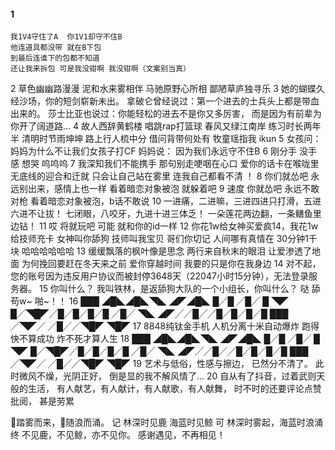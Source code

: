 #### 1
```
我1V4守住了A  你1V1却守不住B
他连道具都没带 就在B下包
到最后连谁下的包都不知道
还让我来拆包 可是我没钳啊 我没钳啊（文案别当真）
```

2
草色幽幽路漫漫
泥和水来雾相伴
马驰原野心所相
鄙陋草庐独寻乐
3
她的蝴蝶久经沙场，你的短剑崭新未出。
拿破仑曾经说过：第一个进去的士兵头上都是带血出来的。
莎士比亚也说过：你能轻松的进去不是你又多厉害，
而是因为有前辈为你开了阔道路...
4
故人西辞黄鹤楼 唱跳rap打篮球
春风又绿江南岸 练习时长两年半
清明时节雨坤坤 路上行人梳中分
借问背带何处有 牧童瑶指我 ikun
5
女孩问：
妈妈为什么不让我们女孩子打CF
妈妈说：
因为我们永远守不住B
6
刚分手
没手感
想哭
呜呜呜
7
我深知我们不能携手 那句别走哽咽在心口
爱你的话卡在喉咙里 无底线的迎合和迁就
只会让自己站在雾里 连我自己都看不清 ！
8
你们就怂吧
永远别出来，感情上也一样
看着暗恋对象被泡
就躲着吧
9
速度
你就怂吧
永远不敢对枪
看着暗恋对象被泡，b话不敢说
10
一进痛，二进嘛，三进四进只打滑，五进六进不让拔！
七闭眼，八咬牙，九进十进三体乏！
一朵莲花两边翻，一条鳝鱼里边钻！
11
哎
将就玩吧
可能
就和你的id一样
12
你花1w给女神买爱疯14，我花1w给技师充卡
	女神叫你舔狗	技师叫我宝贝
	哥们你切记	人间哪有真情在
	30分钟1千块	哈哈哈哈哈哈
13
缓缓飘落的枫叶像是思念
两行来自秋末的眼泪  让爱渗透了地面
为何挽回要赶在冬天来之前  爱你穿越时间
我要的只是你在我身边
14
对不起，您的账号因为违反用户协议而被封停3648天（22047小时15分钟），无法登录服务器。
15
你叫什么？
我叫铁林，是返舔狗大队的一个小组长，你叫什么？
哒 舔 苟w~
啪~！！
16
███ ◢█◣◢█◣◥◣  ◢◤◢█◣  █╱█
╱█╱ █  ◥◤  █╱◥█◤╱█╱█╱█╱█
╱█╱ ◥◣    ◢◤╱╱█╱╱█╱█╱█╱█
███   ╱◥◤╱    ╱█╱╱◥█◤  ◥█◤
17
8848纯钛金手机
人机分离十米自动爆炸
跑得快不算成功
炸不死才算人生
18
███ ◢█◣◢█◣◥◣  ◢◤◢█◣  █╱█
╱█╱ █  ◥◤  █╱◥█◤╱█╱█╱█╱█
╱█╱ ◥◣    ◢◤╱╱█╱╱█╱█╱█╱█
███   ╱◥◤╱    ╱█╱╱◥█◤  ◥█◤
19
艺术与低俗，性感与擦边，
已然分不清了。
此时微风不燥，光阴正好，
倒是显的我不解风情了…
20
自从有了抖音，过着武则天般的生活，
有人献艺，有人献计，有人献歌，有人献舞，
时不时的还要评论点赞批阅，
甚是劳累

🦌踏雾而来，🐳随浪而涌。 记 林深时见鹿 海蓝时见鲸 可 林深时雾起，海蓝时浪涌 终 不见鹿，不见鲸，亦不见你。 感谢遇见，不再相见！